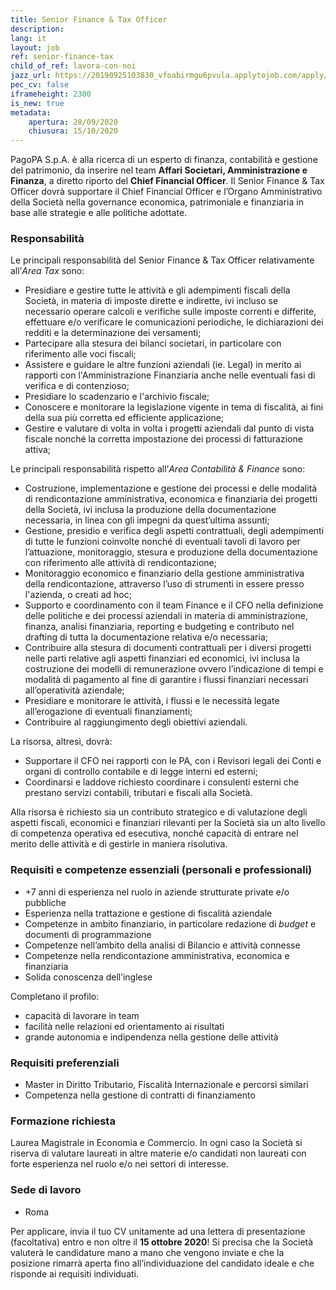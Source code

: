 ```yaml
---
title: Senior Finance & Tax Officer 
description:
lang: it
layout: job
ref: senior-finance-tax
child_of_ref: lavora-con-noi
jazz_url: https://20190925103830_vfoabirmgu6pvula.applytojob.com/apply/GoJa8boM3j/Senior-Finance-Tax-Officer
pec_cv: false
iframeheight: 2300
is_new: true
metadata:
    apertura: 28/09/2020
    chiusura: 15/10/2020
---
```


PagoPA S.p.A. è alla ricerca di un esperto di finanza, contabilità e gestione del patrimonio, da inserire nel team **Affari Societari, Amministrazione e Finanza**, a diretto riporto del **Chief Financial Officer**. Il Senior Finance & Tax Officer dovrà supportare il Chief Financial Officer e l’Organo Amministrativo della Società nella governance economica, patrimoniale e finanziaria in base alle strategie e alle politiche adottate. 

### Responsabilità
Le principali responsabilità del Senior Finance & Tax Officer relativamente all’_Area Tax_ sono: 
* Presidiare e gestire tutte le attività e gli adempimenti fiscali della Società, in materia di imposte dirette e indirette, ivi incluso se necessario operare calcoli e verifiche sulle imposte correnti e differite,  effettuare e/o verificare le comunicazioni periodiche, le dichiarazioni dei redditi e la determinazione dei versamenti;
* Partecipare alla stesura dei bilanci societari, in particolare con riferimento alle voci fiscali;
* Assistere e guidare  le altre funzioni aziendali (ie. Legal)  in merito ai rapporti con l'Amministrazione Finanziaria anche nelle eventuali fasi di verifica e di contenzioso;
* Presidiare lo scadenzario e l'archivio fiscale;
* Conoscere e monitorare la legislazione vigente in tema di fiscalità, ai fini della sua più corretta ed efficiente applicazione; 
* Gestire e valutare di volta in volta i progetti aziendali dal punto di vista fiscale nonché la corretta impostazione dei processi di fatturazione attiva; 

Le principali responsabilità rispetto all’_Area Contabilità & Finance_ sono:
* Costruzione, implementazione e gestione dei processi e delle modalità di rendicontazione amministrativa, economica e finanziaria dei progetti della Società, ivi inclusa la produzione della documentazione necessaria, in linea con gli impegni da quest’ultima assunti;
* Gestione, presidio e verifica degli aspetti contrattuali, degli adempimenti di tutte le funzioni coinvolte nonché di eventuali tavoli di lavoro per l’attuazione, monitoraggio, stesura e produzione della documentazione con riferimento alle attività di rendicontazione;
* Monitoraggio economico e finanziario della gestione amministrativa della rendicontazione, attraverso l’uso di strumenti in essere presso l'azienda, o creati ad hoc;
* Supporto e coordinamento con il team Finance e il CFO nella definizione delle politiche e dei processi aziendali in materia di amministrazione, finanza, analisi finanziaria, reporting e budgeting e contributo nel drafting di tutta la documentazione relativa e/o necessaria;
* Contribuire alla stesura di documenti contrattuali per i diversi progetti nelle parti relative agli aspetti finanziari ed economici, ivi inclusa la costruzione dei modelli di remunerazione ovvero l’indicazione di tempi e modalità di pagamento al fine di garantire i flussi finanziari necessari all’operatività aziendale;
* Presidiare e monitorare le attività, i flussi e le necessità legate all’erogazione di eventuali finanziamenti;
* Contribuire al raggiungimento degli obiettivi aziendali.

La risorsa, altresì, dovrà:
* Supportare il CFO nei rapporti con le PA, con i Revisori legali dei Conti e organi di controllo contabile e di legge interni ed esterni;
* Coordinarsi e laddove richiesto coordinare i consulenti esterni che prestano servizi contabili, tributari e fiscali alla Società.

Alla risorsa è richiesto sia un contributo strategico e di valutazione degli aspetti fiscali, economici e finanziari rilevanti per la Società sia un alto livello di competenza operativa ed esecutiva, nonché capacità di entrare nel merito delle attività e di gestirle in maniera risolutiva. 


### Requisiti e competenze essenziali (personali e professionali)
* +7 anni di esperienza nel ruolo in aziende strutturate private e/o pubbliche
* Esperienza nella trattazione e gestione di fiscalità aziendale
* Competenze in ambito finanziario, in particolare redazione di _budget_ e documenti di programmazione
* Competenze nell’ambito della analisi di Bilancio e attività connesse
* Competenze nella rendicontazione amministrativa, economica e finanziaria
* Solida conoscenza dell’inglese

Completano il profilo:
* capacità di lavorare in team
* facilità nelle relazioni ed orientamento ai risultati
* grande autonomia e indipendenza nella gestione delle attività


### Requisiti preferenziali
-	Master in Diritto Tributario, Fiscalità Internazionale e percorsi similari
-	Competenza nella gestione di contratti di finanziamento

### Formazione richiesta
Laurea Magistrale in Economia e Commercio. In ogni caso la Società si riserva di valutare laureati in altre materie e/o candidati non laureati con forte esperienza nel ruolo e/o nei settori di interesse.

### Sede di lavoro
- Roma

Per applicare, invia il tuo CV unitamente ad una lettera di presentazione (facoltativa) entro e non oltre il **15 ottobre 2020**! Si precisa che la Società valuterà le candidature mano a mano che vengono inviate e che la posizione rimarrà aperta fino all’individuazione del candidato ideale e che risponde ai requisiti individuati. 
